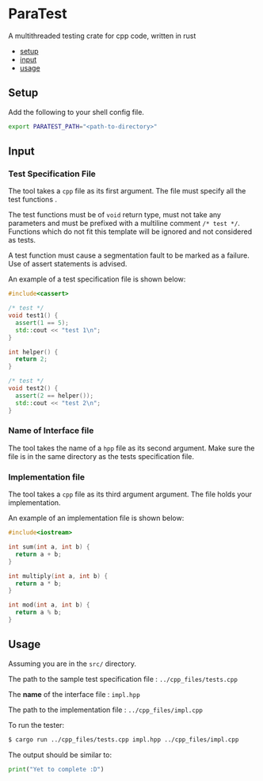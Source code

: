 # ParaTest
A multithreaded testing crate for cpp code, written in rust

- [setup](#Setup)
- [input](#Input)
- [usage](#Usage)

## Setup

Add the following to your shell config file.
```sh
export PARATEST_PATH="<path-to-directory>"
```

## Input

### Test Specification File

The tool takes a ```cpp``` file as its first argument. The file must specify all the test functions .

The test functions must be of ```void``` return type, must not take any parameters and must be prefixed with a multiline comment ```/* test */```. Functions which do not fit this template will be ignored and not considered as tests.

A test function must cause a segmentation fault to be marked as a failure. Use of assert statements is advised.

An example of a test specification file is shown below:

```cpp
#include<cassert>

/* test */
void test1() {
  assert(1 == 5);
  std::cout << "test 1\n";
}

int helper() {
  return 2;
}

/* test */
void test2() {
  assert(2 == helper());
  std::cout << "test 2\n";  
}
```
### Name of Interface file

The tool takes the name of a ```hpp``` file as its second argument.
Make sure the file is in the same directory as the tests specification file.

### Implementation file

The tool takes a ```cpp``` file as its third argument argument. The file holds your implementation.

An example of an implementation file is shown below:

```cpp
#include<iostream>

int sum(int a, int b) {
  return a + b;
}

int multiply(int a, int b) {
  return a * b;
}

int mod(int a, int b) {
  return a % b;
}

```

## Usage


Assuming you are in the ```src/``` directory.

The path to the sample test specification file : ```../cpp_files/tests.cpp```

The **name** of the interface file : ```impl.hpp```

The path to the implementation file : ```../cpp_files/impl.cpp```

To run the tester:

```sh
$ cargo run ../cpp_files/tests.cpp impl.hpp ../cpp_files/impl.cpp
```

The output should be similar to:

```python
print("Yet to complete :D")
```
